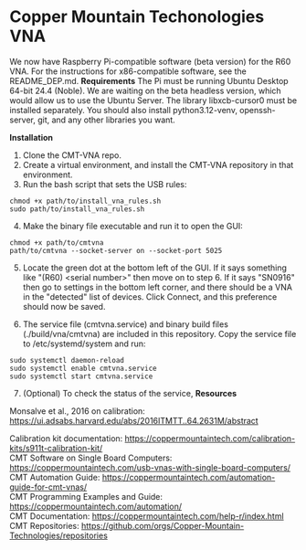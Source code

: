# Copper Mountain Techonologies VNA
We now have Raspberry Pi-compatible software (beta version) for the R60 VNA. For the instructions for x86-compatible software, see the README\_DEP.md.
**Requirements**
The Pi must be running Ubuntu Desktop 64-bit 24.4 (Noble). We are waiting on the beta headless version, which would allow us to use the Ubuntu Server. The library libxcb-cursor0 must be installed separately. You should also install python3.12-venv, openssh-server, git, and any other libraries you want.

**Installation**
1. Clone the CMT-VNA repo.
2. Create a virtual environment, and install the CMT-VNA repository in that environment.
3. Run the bash script that sets the USB rules:
```
chmod +x path/to/install_vna_rules.sh
sudo path/to/install_vna_rules.sh
``` 
4. Make the binary file executable and run it to open the GUI:
```
chmod +x path/to/cmtvna
path/to/cmtvna --socket-server on --socket-port 5025
```
5. Locate the green dot at the bottom left of the GUI. If it says something like "(R60) \<serial number\>" then move on to step 6. If it says "SN0916" then go to settings in the bottom left corner, and there should be a VNA in the "detected" list of devices. Click Connect, and this preference should now be saved. 

6. The service file (cmtvna.service) and binary build files (./build/vna/cmtvna) are included in this repository. Copy the service file to /etc/systemd/system and run:
```
sudo systemctl daemon-reload
sudo systemctl enable cmtvna.service
sudo systemctl start cmtvna.service
```

7. (Optional) To check the status of the service, 
**Resources**

Monsalve et al., 2016 on calibration: https://ui.adsabs.harvard.edu/abs/2016ITMTT..64.2631M/abstract

Calibration kit documentation: https://coppermountaintech.com/calibration-kits/s911t-calibration-kit/ \
CMT Software on Single Board Computers: https://coppermountaintech.com/usb-vnas-with-single-board-computers/ \
CMT Automation Guide: https://coppermountaintech.com/automation-guide-for-cmt-vnas/ \
CMT Programming Examples and Guide: https://coppermountaintech.com/automation/ \
CMT Documentation: https://coppermountaintech.com/help-r/index.html \
CMT Repositories: https://github.com/orgs/Copper-Mountain-Technologies/repositories
